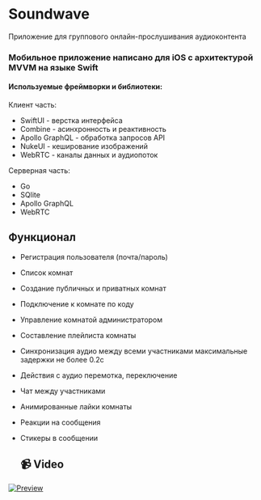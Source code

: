 # Soundwave

Приложение для группового
онлайн-прослушивания аудиоконтента

### Мобильное приложение написано для iOS с архитектурой MVVM на языке Swift 

#### Используемые фреймворки и библиотеки:

Клиент часть:
- SwiftUI - верстка интерфейса
- Combine - асинхронность и реактивность
- Apollo GraphQL - обработка запросов API
- NukeUI - кеширование изображений 
- WebRTC - каналы данных и аудиопоток

Серверная часть:
- Go
- SQlite
- Apollo GraphQL
- WebRTC


## Функционал
- Регистрация пользователя (почта/пароль)
- Список комнат
- Создание публичных и приватных комнат
- Подключение к комнате по коду
- Управление комнатой администратором
- Составление плейлиста комнаты
- Синхронизация аудио между всеми участниками максимальные задержки не более 0.2c
- Действия с аудио перемотка, переключение 
- Чат между участниками
- Aнимированные лайки комнаты
- Реакции на сообщения
- Стикеры в сообщении

  ## 📹 Video
[![Preview](http://img.youtube.com/vi/_jVpYgHdr4Q/0.jpg)](https://www.youtube.com/watch?v=_jVpYgHdr4Q)



